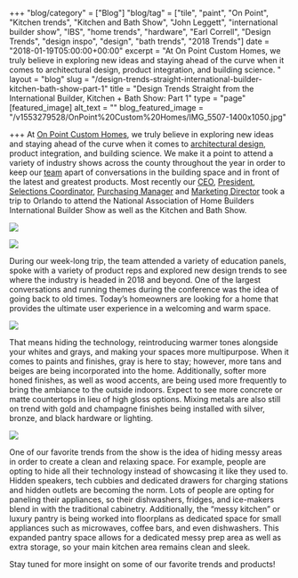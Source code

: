 +++
"blog/category" = ["Blog"]
"blog/tag" = ["tile", "paint", "On Point", "Kitchen trends", "Kitchen and Bath Show", "John Leggett", "international builder show", "IBS", "home trends", "hardware", "Earl Correll", "Design Trends", "design inspo", "design", "bath trends", "2018 Trends"]
date = "2018-01-19T05:00:00+00:00"
excerpt = "At On Point Custom Homes, we truly believe in exploring new ideas and staying ahead of the curve when it comes to architectural design, product integration, and building science. "
layout = "blog"
slug = "/design-trends-straight-international-builder-kitchen-bath-show-part-1"
title = "Design Trends Straight from the International Builder, Kitchen + Bath Show: Part 1"
type = "page"
[featured_image]
alt_text = ""
blog_featured_image = "/v1553279528/OnPoint%20Custom%20Homes/IMG_5507-1400x1050.jpg"

+++
At [On Point Custom Homes](https://onpointcustomhomes.com/), we truly believe in exploring new ideas and staying ahead of the curve when it comes to [architectural design](https://onpointcustomhomes.com/about-us/design-build/), product integration, and building science. We make it a point to attend a variety of industry shows across the county throughout the year in order to keep our [team](https://onpointcustomhomes.com/about-us/team/) apart of conversations in the building space and in front of the latest and greatest products. Most recently our [CEO](https://onpointcustomhomes.com/personnel/john-legget/), [President](https://onpointcustomhomes.com/personnel/earl-correll/), [Selections Coordinator](https://onpointcustomhomes.com/personnel/tiffany-trask/), [Purchasing Manager](https://onpointcustomhomes.com/personnel/garrett-nance/) and [Marketing Director](https://onpointcustomhomes.com/personnel/ashley-tucker/) took a trip to Orlando to attend the National Association of Home Builders International Builder Show as well as the Kitchen and Bath Show.

![](https://res.cloudinary.com/animated-eagle/image/upload/v1553279528/OnPoint%20Custom%20Homes/IMG_5507-1400x1050.jpg)

![](https://res.cloudinary.com/animated-eagle/image/upload/v1553279554/OnPoint%20Custom%20Homes/IMG_5556-768x576.jpg)

During our week-long trip, the team attended a variety of education panels, spoke with a variety of product reps and explored new design trends to see where the industry is headed in 2018 and beyond. One of the largest conversations and running themes during the conference was the idea of going back to old times. Today’s homeowners are looking for a home that provides the ultimate user experience in a welcoming and warm space.

![](https://res.cloudinary.com/animated-eagle/image/upload/v1553279578/OnPoint%20Custom%20Homes/IMG_5491-768x576.jpg)

That means hiding the technology, reintroducing warmer tones alongside your whites and grays, and making your spaces more multipurpose. When it comes to paints and finishes, gray is here to stay; however, more tans and beiges are being incorporated into the home. Additionally, softer more honed finishes, as well as wood accents, are being used more frequently to bring the ambiance to the outside indoors. Expect to see more concrete or matte countertops in lieu of high gloss options. Mixing metals are also still on trend with gold and champagne finishes being installed with silver, bronze, and black hardware or lighting.

![](https://res.cloudinary.com/animated-eagle/image/upload/v1553279599/OnPoint%20Custom%20Homes/IMG_5585-768x576.jpg)

One of our favorite trends from the show is the idea of hiding messy areas in order to create a clean and relaxing space. For example, people are opting to hide all their technology instead of showcasing it like they used to. Hidden speakers, tech cubbies and dedicated drawers for charging stations and hidden outlets are becoming the norm. Lots of people are opting for paneling their appliances, so their dishwashers, fridges, and ice-makers blend in with the traditional cabinetry. Additionally, the “messy kitchen” or luxury pantry is being worked into floorplans as dedicated space for small appliances such as microwaves, coffee bars, and even dishwashers. This expanded pantry space allows for a dedicated messy prep area as well as extra storage, so your main kitchen area remains clean and sleek.

Stay tuned for more insight on some of our favorite trends and products!
